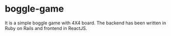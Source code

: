 # boggle-game
It is a simple boggle game with 4X4 board. The backend has been written in Ruby on Rails and frontend in ReactJS.
